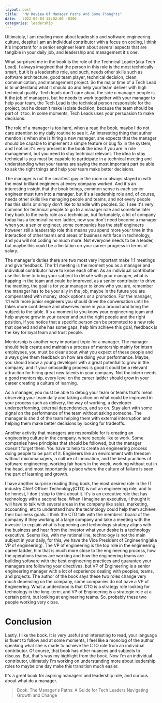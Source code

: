 ```yaml
---
layout: post
title:  "My Review Of Manager Paths And Some Thoughts"
date:   2022-04-04 18:02:00 -0300
categories: leadership
---
```


  <p>Ultimately, I am reading more about leadership and software engineering culture, despite
I am an individual contributor with a focus on coding, I think it's important for a senior engineer
learn about several aspects that are tangible in your daily job, and leadership and management it's one.</p>
  <p>What surprised me in the book is the role of the Technical Leader(aka Tech Lead). I always
imagined that the person in this role is the most technically smart, but it is a leadership role,
and such, needs other skills such as software architecture, good team player, technical decision, clean
communication, and management project. So the major time of a Tech Lead is to understand what it should do and
help your team deliver with high technical quality. Tech leads don't care about the side o manager people
is it the job of managers, but he needs to work together with your manager to help your team, the Tech Lead is the
technical person responsible for the project, but he doesn't make isolate decision, because the team
should be part of it too. In some moments, Tech Leads uses your persuasion to make decisions.</p>
  <p>The role of a manager is too hard, when a read the book, maybe I do not care attention to my daily routine to see it.
An interesting thing that author mention is when she is hiring a new manager, she expects that the manager should be capable
to implement a simple feature or bug fix in the system, and I notice it's very present in the book the idea if you are
in role management, but you need to stay technical relevant. The idea to stay technical is you must be capable to participate in a technical meeting
and understanding what your teams are saying the most important part be able to ask the right things and help your team make better decisions.</p>
  <p>The manager is not the smartest guy in the room or always stayed in with the most brilliant engineers at every company worked. And it's an
interesting insight that the book brings, common sense is each senior engineer must turn into a manager, but it's a leadership role and, of course,
needs other skills like managing people and teams, and not every people has this skills or simply don't like to handle with peoples. So, I see it's
very common for technical people to go to a manager role and sometime later they back to the early role as a technician, but fortunately, a lot of company today
has a technical career ladder, now you don't need become a manager when you a senior engineer, some companies has the staff engineers however still a leadership role
this means you spend more your time in the interaction of other teams and areas of business with face in technology, and you will not coding no much more.
Not everyone needs to be a leader, but maybe this could be a limitation on your career progress in terms of salary.</p>
  <p>The manager's duties there are two most very important make 1:1 meetings and give feedback. The 1:1 meeting is the moment you as a manager and individual contributor
have to know each other. As an individual contributor use this time to bring your subject to debate with your manager, what is happing in the team and could be improved, as a senior
contributor to drive the meeting, the goal is for your manager to know who you are, remember the manager has to be your ally in the job, maybe in the future you are compensated with money, stock options
or a promotion. For the manager, 1:1 with more junior engineers you should drive the conversation until he takes more confidence and observes more in your around and bring the subject to the table. It's a moment to you
know your engineering team and help anyone grow in your career and put the right people and the right position, if you notice that a specific person can be promoted to a new role that opened and she has
some gaps, help him achieve this goal, feedback is the key for loyal team and trust people.</p>
  <p>Mentorship is another very important topic for a manager. The manager should help create and maintain a process of mentorship mainly for intern employees, you must be clear about what you expect of these people and
always give them feedback on how are doing your performance. Maybe, you should know a young developer with a great potential to grow in the company, and if your onboarding process is good it could be a relevant attraction for
hiring great new talents in your company. Not the intern needs a good mentorship, every level on the career ladder should grow in your career creating a culture of learning.</p>
  <p>As a manager, you must be able to debug your team or teams that's mean observing your team daily and taking action on what could be improved in your process such as delivery, the way of working, a developer underperforming, external dependencies, and so on.
Stay alert with some signal on the performance of the team without asking someone. The manager is sheld of the team helping them with external interruption and helping them make better decisions by looking for tradeoffs.</p>
  <p>Another activity that managers are responsible for is creating an engineering culture in the company, where people like to work. Some companies have principles that should be followed, but the manager doesn't forget them.
You have to help to create an engineering process doing people to be part of it. Engineers like an environment with freedom without micromanagers, a culture of innovation, and the best
practices of software engineering, working fair hours in the week, working without cut in the head, and most importantly a place where the culture of failure is seen the part of learning and growth.</p>
  <p>I have another surprise reading thing book, the most desired role in the IT industry Chief Officer Technology(CTO) is not an engineering role, and to be honest, I don't stop to think about it. It's is an executive role
that has technology with a second face. When I imagine an executive, I thought it will have to talk with several areas in the company like sales, marketing, accounting, etc to understand how the technology could help them
achieve their business goals. I think the CTO talk with the members' board of the company if they working at a large company and take a meeting with the investor to explain what is happening and technology strategy aligns with the business and hear
from the investor what your desire is a technology executive. Seems like, with my rational line, technology is not the main subject in your daily, for this, we have the Vice President of Engineering(aka VP of engineering). The
VP of engineering is the top role in the engineering career ladder, him that is much more close to the engineering process, how the operations teams are working and how the engineering teams
are building software with the best engineering practices and guarantee your managers are following your directives, but VP of Engineering is a senior engineering manager with a lot of experience dealing with peoples, teams, and projects.
The author of the book says these two roles change very much depending on the company, some companies do not have a VP of Engineering. What a understood is that CTO is a strategy role looking for technology in the long-term, and VP of Engineering
is a strategic role at a certain point, but looking at engineering teams. So, probably these two people working very close.</p>

<h1>Conclusion</h1>
<p>Lastly, I like the book. It is very useful and interesting to read, your language is fluent to follow and at some moments, I feel like a monolog of the author speaking what she is made to achieve the CTO role from an individual contributor.
Of course, that book has other nuances and subjects to discuss. But, that's was my highlight from the book. Now I'm an individual contributor, ultimately I'm working on understanding more about leadership roles to maybe one day make this transition much easier.</p>
<p>It's a great book for aspiring managers and leadership role, and curious about what do a manager.</p>


>Book: The Manager's Paths: A Guide for Tech Leaders Navigating Growth and Change 













